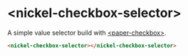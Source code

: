 # \<nickel-checkbox-selector\>

A simple value selector build with
[\<paper-checkbox\>](https://github.com/PolymerElements/paper-checkbox).

<!--
```
<custom-element-demo>
  <template>
    <script src="../webcomponentsjs/webcomponents-lite.js"></script>
    <link rel="import" href="nickel-checkbox-selector.html"/>
    <next-code-block></next-code-block>
  </template>
</custom-element-demo>
```
-->
```html
<nickel-checkbox-selector></nickel-checkbox-selector>
```
